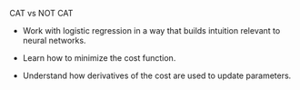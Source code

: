 CAT vs NOT CAT
- Work with logistic regression in a way that builds intuition relevant to neural networks.

- Learn how to minimize the cost function.

- Understand how derivatives of the cost are used to update parameters.
